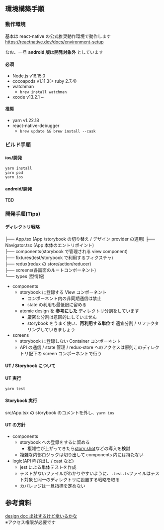 ## 環境構築手順

### 動作環境

基本は react-native の公式推奨動作環境で動作します
https://reactnative.dev/docs/environment-setup

なお、一旦 **android 版は開発対象外** としています

#### 必須

- Node.js v16.15.0
- cocoapods v1.11.3(+ ruby 2.7.4)
- watchman
  - `brew install watchman`
- xcode v13.2.1 ~

#### 推奨

- yarn v1.22.18
- react-native-debugger
  - `brew update && brew install --cask `

### ビルド手順

#### ios/開発

```
yarn install
yarn pod
yarn ios
```

#### android/開発

TBD

### 開発手順(Tips)

#### ディレクトリ戦略

├── App.tsx (App /storybook の切り替え / デザイン provider の適用)
├── Navigator.tsx (App 本体のエントリポイント)  
├── components(storybook で管理される view component)  
├── fixtures(test/storybook で利用するフィクスチャ)  
├── redux(redux の store/action/reducer)  
├── screens(各画面のルートコンポーネント)  
└── types (型情報)

- components
  - storybook に登録する View コンポーネント
    - コンポーネント内の非同期通信は禁止
    - state の利用も最低限に留める
  - atomic design を **参考にした** ディレクトリ分割をしています
    - 厳密な分割は意図的にしていません
    - storybook をうまく使い、**再利用する単位で** 適宜分割 / リファクタリングしていきましょう
- screens
  - storybook に登録しない Container コンポーネント
  - API の通信 / state 管理 / redux-store へのアクセスは原則このディレクトリ配下の screen コンポーネントで行う

#### UT / Storybook について

#### UT 実行

`yarn test`

#### Storybook 実行

src/App.tsx の storybook のコメントを外し、`yarn ios`

#### UT の方針

- components
  - storybook への登録をするに留める
    - 複雑性が上がってきたら[story shot](https://kaminashi-developer.hatenablog.jp/entry/expo-storyshots)などの導入を検討
  - 複雑な内部ロジックは切り出して components 内には持たない
- logic(API 呼び出し / cast など)
  - jest による単体テストを作成
  - テストがないファイルがわかりやすいように、`.test.ts`ファイルはテスト対象と同一のディレクトリに設置する戦略を取る
  - カバレッジは一旦指標を定めない

## 参考資料

[design doc 出社するけど傘いるかな](https://docs.google.com/document/d/1toC_Iqz52Kat0aI6zdCgL4pRhGQHeS2KXn16hBKqsR8/edit#)  
※アクセス権限が必要です
